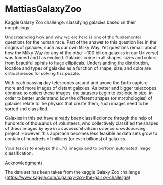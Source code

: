 # MattiasGalaxyZoo
Kaggle Galazy Zoo challenge: classifying galaxies based on their morphology

Understanding how and why we are here is one of the fundamental questions for the human race. 
Part of the answer to this question lies in the origins of galaxies, such as our own Milky Way. 
Yet questions remain about how the Milky Way (or any of the other ~100 billion galaxies in our Universe) was formed and has evolved. 
Galaxies come in all shapes, sizes and colors: from beautiful spirals to huge ellipticals. 
Understanding the distribution, location and types of galaxies as a function of shape, size, 
and color are critical pieces for solving this puzzle.

With each passing day telescopes around and above the Earth capture more and more images of distant galaxies. 
As better and bigger telescopes continue to collect these images, the datasets begin to explode in size. 
In order to better understand how the different shapes (or morphologies) of galaxies relate to the physics that create them, 
such images need to be sorted and classified. 


Galaxies in this set have already been classified once through the help of hundreds of thousands of volunteers, 
who collectively classified the shapes of these images by eye in a successful citizen science crowdsourcing project. 
However, this approach becomes less feasible as data sets grow to contain of hundreds of millions (or even billions) of galaxies. 

Your task is to analyze the JPG images and to perform automated image classification.


Acknowledgments

The data set has been taken from the kaggle Galaxy Zoo challenge (https://www.kaggle.com/c/galaxy-zoo-the-galaxy-challenge) 
